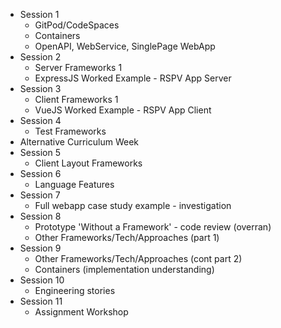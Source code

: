 

* Session 1
    * GitPod/CodeSpaces
    * Containers
    * OpenAPI, WebService, SinglePage WebApp
* Session 2
    * Server Frameworks 1
    * ExpressJS Worked Example - RSPV App Server
* Session 3
    * Client Frameworks 1
    * VueJS Worked Example - RSPV App Client
* Session 4
    * Test Frameworks
* Alternative Curriculum Week
* Session 5
    * Client Layout Frameworks
* Session 6
    * Language Features
* Session 7
    * Full webapp case study example - investigation
* Session 8
    * Prototype 'Without a Framework' - code review (overran)
    * Other Frameworks/Tech/Approaches (part 1)
* Session 9
    * Other Frameworks/Tech/Approaches (cont part 2)
    * Containers (implementation understanding)
* Session 10
    * Engineering stories
* Session 11
    * Assignment Workshop
